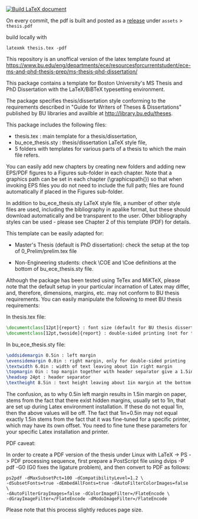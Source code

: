 [![Build LaTeX document](https://github.com/marklemay/boston-university-thesis-template/actions/workflows/build-thesis.yml/badge.svg)](https://github.com/marklemay/boston-university-thesis-template/actions/workflows/build-thesis.yml)

On every commit, the pdf is built and posted as a [release](https://github.com/marklemay/boston-university-thesis-template/releases) under `assets` > `thesis.pdf`

build locally with
```
latexmk thesis.tex -pdf
```

This repository is an unoffical version of the latex template found at https://www.bu.edu/eng/departments/ece/resourcesforcurrentstudent/ece-ms-and-phd-thesis-prep/ms-thesis-phd-dissertation/

This package contains a template for Boston University's MS Thesis and PhD Dissertation with the LaTeX/BiBTeX typesetting environment. 

The package specifies thesis/dissertation style conforming to the requirements described in "Guide for Writers of Theses & Dissertations" published by BU libraries and availble at http://library.bu.edu/theses.

This package includes the following files:

- thesis.tex : main template for a thesis/dissertation,
- bu_ece_thesis.sty : thesis/dissertation LaTeX style file,
- 5 folders with templates for various parts of a thesis to which the main file refers.

You can easily add new chapters by creating new folders and adding new EPS/PDF figures to a Figures sub-folder in each chapter. Note that a graphics path can be set in each chapter (\graphicspath{}) so that when invoking EPS files you do not need to include the full path; files are found automatically if placed in the Figures sub-folder.

In addition to bu_ece_thesis.sty LaTeX style file, a number of other style files are used, including the bibliography in apalike format, but these should download automatically and be transparent to the user. Other bibliography styles can be used - please see Chapter 2 of this template (PDF) for details.

This template can be easily adapted for: 

- Master's Thesis (default is PhD dissertation): check the setup at the top of 0_Prelim/prelim.tex file

- Non-Engineering students: check \COE and \Coe definitions at the bottom of bu_ece_thesis.sty file.

Although the package has been tested using TeTex and MiKTeX, please note that the default setup in your particular incarnation of Latex may differ, and, therefore, dimensions, margins, etc. may not conform to BU thesis requirements. You can easily manipulate the following to meet BU thesis requirements:

In thesis.tex file:
```latex
\documentclass[12pt]{report} : font size (default for BU thesis dissertation is 12pt)
\documentclass[12pt,twoside]{report} : double-sided printing (not for the library)
```
In bu_ece_thesis.sty file:

```latex
\oddsidemargin 0.5in : left margin
\evensidemargin 0.0in : right margin, only for double-sided printing
\textwidth 6.0in : width of text leaving about 1in right margin
\topmargin 0in : top margin together with header separator give a 1.5in top margin in total
\headsep 24pt : header separator
\textheight 8.5in : text height leaving about 1in margin at the bottom
```

The confusion, as to why 0.5in left margin results in 1.5in margin on paper, stems from the fact that there exist hidden margins, usually set to 1in, that are set up during Latex environment installation. If these do not equal 1in, then the above values will be off. The fact that 1in+0.5in may not equal exactly 1.5in stems from the fact that it was fine-tuned for a specific printer, which may have its own offset. You need to fine tune these parameters for your specific Latex installation and printer.

PDF caveat:

In order to create a PDF version of the thesis under Linux with LaTeX -> PS -> PDF processing sequence, first prepare a PostScript file using dvips -P pdf -G0  (G0 fixes the ligature problem), and then convert to PDF as follows:

```
ps2pdf -dMaxSubsetPct=100 -dCompatibilityLevel=1.2 \
-dSubsetFonts=true -dEmbedAllFonts=true -dAutoFilterColorImages=false \
-dAutoFilterGrayImages=false -dColorImageFilter=/FlateEncode \
-dGrayImageFilter=/FlateEncode -dModoImageFilter=/FlateEncode 
```

Please note that this process slightly reduces page size.
